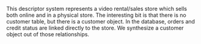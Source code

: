 This descriptor system represents a video rental/sales store which sells both online and in a physical store. The interesting bit is that there is no customer table, but there is a customer object. In the database, orders and credit status are linked directly to the store. We synthesize a customer object out of those relationships.
